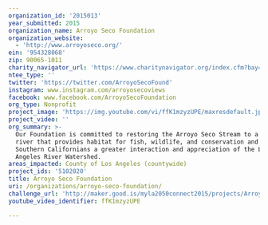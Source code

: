 ```yaml
---
organization_id: '2015013'
year_submitted: 2015
organization_name: Arroyo Seco Foundation
organization_website:
  - 'http://www.arroyoseco.org/'
ein: '954328068'
zip: 90065-1011
charity_navigator_url: 'https://www.charitynavigator.org/index.cfm?bay=search.profile&ein=954328068'
ntee_type: ''
twitter: 'https://twitter.com/ArroyoSecoFound'
instagram: www.instagram.com/arroyosecoviews
facebook: www.facebook.com/ArroyoSecoFoundation
org_type: Nonprofit
project_image: 'https://img.youtube.com/vi/ffK1mzyzUPE/maxresdefault.jpg'
project_video: ''
org_summary: >-
  Our Foundation is committed to restoring the Arroyo Seco Stream to a living
  river that provides habitat for fish, wildlife, and conservation and provides
  Southern Californians a greater interaction and appreciation of the Los
  Angeles River Watershed.
areas_impacted: County of Los Angeles (countywide)
project_ids: '5102020'
title: Arroyo Seco Foundation
uri: /organizations/arroyo-seco-foundation/
challenge_url: 'http://maker.good.is/myla2050connect2015/projects/ArroyoRiverParks.html'
youtube_video_identifier: ffK1mzyzUPE

---
```


